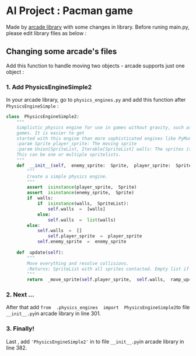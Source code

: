 # AI Project : Pacman game
Made by [arcade library](https://api.arcade.academy/en/stable/index.html) with some changes in library. Before runing main.py, please edit library files as below :
## Changing some arcade's files
Add this function to handle moving two objects - arcade supports just one object :
### 1. Add PhysicsEngineSimple2
In your arcade library, go to `physics_engines.py` and add this function after `PhysicsEngineSimple` :

```python
class  PhysicsEngineSimple2:
	"""
	Simplistic physics engine for use in games without gravity, such as top-down
	games. It is easier to get
	started with this engine than more sophisticated engines like PyMunk.
	:param Sprite player_sprite: The moving sprite
	:param Union[SpriteList, Iterable[SpriteList] walls: The sprites it can't move through.
	This can be one or multiple spritelists.
	"""
	def  __init__(self,  enemy_sprite:  Sprite,  player_sprite:  Sprite,  walls:  Union[SpriteList,  Iterable[SpriteList]]):
		"""
		Create a simple physics engine.
		"""
		assert  isinstance(player_sprite,  Sprite)
		assert  isinstance(enemy_sprite,  Sprite)
		if  walls:
			if  isinstance(walls,  SpriteList):
				self.walls  =  [walls]
			else:
				self.walls  =  list(walls)
		else:
			self.walls  =  []
		    	self.player_sprite  =  player_sprite
			self.enemy_sprite  =  enemy_sprite
		    
	def  update(self):
		"""
		Move everything and resolve collisions.
		:Returns: SpriteList with all sprites contacted. Empty list if no sprites.
		"""
		return  _move_sprite(self.player_sprite,  self.walls,  ramp_up=False)+_move_sprite(self.enemy_sprite,  self.walls,  ramp_up=False)
```

### 2. Next ...
After that add `from  .physics_engines  import  PhysicsEngineSimple2`to file `__init__.py`in arcade library in line 301.

### 3. Finally!
Last , add `'PhysicsEngineSimple2'` in to file `__init__.py`in arcade library in line 382.
